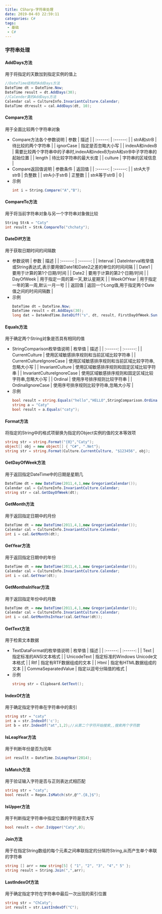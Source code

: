 ```yaml
---
title: CSharp-字符串处理
date: 2019-04-03 22:59:11
categories: C# 
tags: 
 - 基础
 - C#
---
```

### 字符串处理
#### AddDays方法
用于将指定的天数加到指定实例的值上
```cs
//DateTime结构的AddDays方法
DateTime dt = DateTine.Now;
DateTime result = dt.AddDays(30);
//Calender类的AddDays方法
Calendar cal = CultureInfo.InvariantCulture.Calendar;
DataTime dtresult = cal.AddDays(dt, 10);
```
<!--more-->
#### Compare方法
用于全面比较两个字符串对象
* Compare方法各个参数说明
    | 参数 | 描述 |
    | :------: | :------: |
    | strA和strB | 待比较的两个字符串 |
    | ignorCase | 指定是否忽略大小写 |
    | indexA和indexB | 需要比较两个字符串中的子串时,indexA和indexB为strA和strB中子字符串的起始位置 |
    | length | 待比较字符串的最大长度 |
    | culture | 字符串的区域信息 |
* Compare返回值说明
    | 参数条件 | 返回值 |
    | :------: | :------: |
    | strA大于strB | 负整数 |
    | strA小于strB | 正整数 |
    | strA等于strB | 0 |
* 示例
    ```cs
    int i = String.Compare("A","B");
    ```
#### CompareTo方法
用于将当前字符串对象与另一个字符串对象做比较
```cs
String StrA = "Caty"
int result = StrA.CompareTo("chchaty");
```
#### DateDiff方法
用于获取日期时间的间隔数
* 参数说明
    | 参数 | 描述 |
    | :------: | :------: |
    | Interval | DateInterval枚举值或String表达式,表示要用做Date1和Date2之差的单位的时间间隔 |
    | Date1 | 要用于计算的第1个日期/时间 |
    | Date2 | 要用于计算的第2个日期/时间 |
    | DayOfWeek | 用于指定一周的第一天,默认星期天 |
    | WeekOfYear | 用于指定一年的第一周,默认一月一号 |
    | 返回值 | 返回一个Long值,用于指定两个Date值之间的时间间隔数 |
* 示例
    ```cs
    DateTime dt = DateTine.Now;
    DateTime result = dt.AddDays(30);
    long dat = DateAndTime.DateDiff("s", dt, result, FirstDayOfWeek.Sunday, FirstWeekOfYear.FirstFourDays);
    ```
#### Equals方法
用于确定两个String对象是否具有相同的值
 * StringComparison枚举值说明
    | 枚举值 | 描述 |
    | :------: | :------: |
    | CurrentCulture | 使用区域敏感排序规则和当前区域比较字符串 |
    | CurrentCultureIgnoreCase | 使用区域敏感排序规则和当前区域比较字符串,忽略大小写 |
    | InvariantCulture | 使用区域敏感排序规则和固定区域比较字符串 |
    | InvariantCultureIgnoreCase | 使用区域敏感排序规则和固定区域比较字符串,忽略大小写 |
    | Ordinal | 使用序号排序规则比较字符串 |
    | OrdinalIgnoreCase | 使用序号排序规则比较字符串,忽略大小写 |
 * 示例
    ```cs
    bool result = string.Equals("hello","HELLO",StringComparison.OrdinalIgnoreCase);
    string a = "Caty"
    bool result = a.Equals("caty");
    ```
#### Format方法
将指定的String中的格式项替换为指定的Object实例的值的文本等效项
```cs
string str = string.Format("{0}","Caty");
object[] obj = new object[] { "C#", ".Net"};
string str = string.Format(Culture.CurrentCulture, "$123456", obj);
```
#### GetDayOfWeek方法
用于返回指定DateTime中的日期是星期几
```cs
DateTime dt = new DateTime(2011,4,1,new GregorianCalendar());
Calendar cal = CultureInfo.InvariantCulture.Calendar;
string str = cal.GetDayOfWeek(dt);
```
#### GetMonth方法
用于返回指定日期中的月份
```cs
DateTime dt = new DateTime(2011,4,1,new GregorianCalendar());
Calendar cal = CultureInfo.InvariantCulture.Calendar;
int i = cal.GetMonth(dt);
```
#### GetYear方法
用于返回指定日期中的年份
```cs
DateTime dt = new DateTime(2011,4,1,new GregorianCalendar());
Calendar cal = CultureInfo.InvariantCulture.Calendar;
int i = cal.GetYear(dt);
```
#### GetMonthsInYear方法
用于返回指定年份中的月数
```cs
DateTime dt = new DateTime(2011,4,1,new GregorianCalendar());
Calendar cal = CultureInfo.InvariantCulture.Calendar;
int i = cal.GetMonthsInYear(cal.GetYear(dt));
```
#### GetText方法
用于检索文本数据
 * TextDataFormat的枚举值说明
    | 枚举值 | 描述 |
    | :------: | :------: |
    | Text | 指定标准的ANSI文本格式 |
    | UnicodeText | 指定标准的Windows Unicode文本格式 |
    | Rtf | 指定有RTF数据组成的文本 |
    | Html | 指定有HTML数据组成的文本 |
    | CommaSeparatedValue | 指定以逗号分隔值的格式 |
 * 示例
    ```cs
    string str = Clipboard.GetText();
    ```
#### IndexOf方法
用于确定指定字符串在字符串中的索引
```cs
string str = "caty"
int a = str.IndexOf('c');
int b = str.IndexOf("at",1,2);//从第二个字符开始搜索,,搜索两个字符数
```
#### IsLeapYear方法
用于判断年份是否为闰年
```cs
int resullt = DateTime.IsLeapYear(2014);
```
#### IsMatch方法
用于验证输入字符是否与正则表达式相匹配
```cs
string str = "caty";
bool result = Regex.IsMatch(str,@"^.{8,}$");
```
#### IsUpper方法
用于判断指定字符串中指定位置的字符是否大写
```cs
bool result = char.IsUpper("Caty",0);
```
#### Join方法
用于在指定String数组的每个元素之间串联指定的分隔符String,从而产生单个串联的字符串
```cs
string [] arr = new string[5] { "1", "2", "3", "4"," 5" };
string result = String.Join(",",arr);
```
#### LastIndexOf方法
用于确定指定字符在字符串中最后一次出现的索引位置
```cs
string str = "ChCaty";
int result = str.LastIndexOf("C");
```
